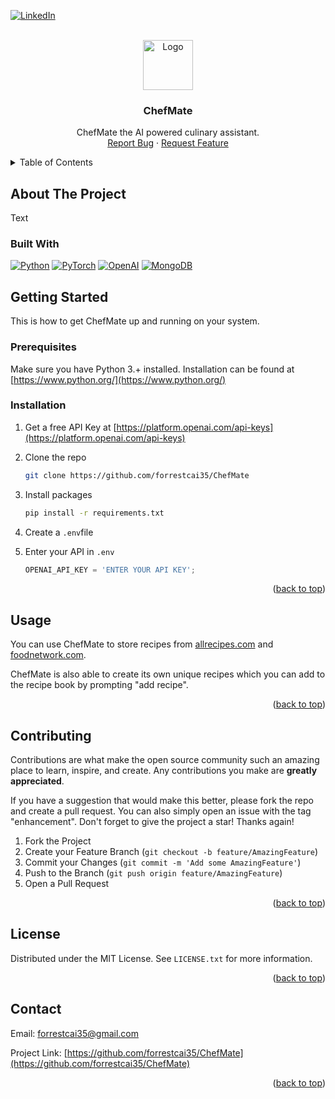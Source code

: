 <!-- Improved compatibility of back to top link: See: https://github.com/othneildrew/Best-README-Template/pull/73 -->
<a name="readme-top"></a>



<!-- PROJECT SHIELDS -->
<!--
*** I'm using markdown "reference style" links for readability.
*** Reference links are enclosed in brackets [ ] instead of parentheses ( ).
*** See the bottom of this document for the declaration of the reference variables
*** for contributors-url, forks-url, etc. This is an optional, concise syntax you may use.
*** https://www.markdownguide.org/basic-syntax/#reference-style-links
-->

[![LinkedIn][linkedin-shield]][linkedin-url]



<!-- PROJECT LOGO -->
<br />
<div align="center">
  <a href="https://github.com/forrestcai35/ChefMate">
    <img src="Sprites/ChefMateIcon.ico" alt="Logo" width="80" height="80">
  </a>

<h3 align="center">ChefMate</h3>

  <p align="center">
    ChefMate the AI powered culinary assistant.
    <br />
    <a href="https://github.com/forrestcai35/ChefMate/issues">Report Bug</a>
    ·
    <a href="https://github.com/forrestcai35/ChefMate/issues">Request Feature</a>
  </p>
</div>



<!-- TABLE OF CONTENTS -->
<details>
  <summary>Table of Contents</summary>
  <ol>
    <li>
      <a href="#about-the-project">About The Project</a>
      <ul>
        <li><a href="#built-with">Built With</a></li>
      </ul>
    </li>
    <li>
      <a href="#getting-started">Getting Started</a>
      <ul>
        <li><a href="#prerequisites">Prerequisites</a></li>
        <li><a href="#installation">Installation</a></li>
      </ul>
    </li>
    <li><a href="#usage">Usage</a></li>
    <li><a href="#contributing">Contributing</a></li>
    <li><a href="#license">License</a></li>
    <li><a href="#contact">Contact</a></li>
  </ol>
</details>


<!-- ABOUT THE PROJECT -->
## About The Project
Text


### Built With

[![Python][python-shield]][python-url]
[![PyTorch][pytorch-shield]][pytorch-url]
[![OpenAI][openai-shield]][openai-url]
[![MongoDB][mongodb-shield]][mongodb-url]


<!-- GETTING STARTED -->
## Getting Started

This is how to get ChefMate up and running on your system.

### Prerequisites

Make sure you have Python 3.+ installed. Installation can be found at [https://www.python.org/](https://www.python.org/)

### Installation

1. Get a free API Key at [https://platform.openai.com/api-keys](https://platform.openai.com/api-keys)
2. Clone the repo
   ```sh
   git clone https://github.com/forrestcai35/ChefMate
   ```
3. Install packages
   ```sh
   pip install -r requirements.txt
   ```
4. Create a `.env`file

5. Enter your API in `.env`
   ```js
   OPENAI_API_KEY = 'ENTER YOUR API KEY';
   ```

<p align="right">(<a href="#readme-top">back to top</a>)</p>



<!-- USAGE EXAMPLES -->
## Usage


You can use ChefMate to store recipes from [allrecipes.com](allrecipes.com) and [foodnetwork.com](foodnetwork.com). 

ChefMate is also able to create its own unique recipes which you can add to the recipe book by prompting "add recipe".

<p align="right">(<a href="#readme-top">back to top</a>)</p>




<!-- CONTRIBUTING -->
## Contributing

Contributions are what make the open source community such an amazing place to learn, inspire, and create. Any contributions you make are **greatly appreciated**.

If you have a suggestion that would make this better, please fork the repo and create a pull request. You can also simply open an issue with the tag "enhancement".
Don't forget to give the project a star! Thanks again!

1. Fork the Project
2. Create your Feature Branch (`git checkout -b feature/AmazingFeature`)
3. Commit your Changes (`git commit -m 'Add some AmazingFeature'`)
4. Push to the Branch (`git push origin feature/AmazingFeature`)
5. Open a Pull Request

<p align="right">(<a href="#readme-top">back to top</a>)</p>



<!-- LICENSE -->
## License

Distributed under the MIT License. See `LICENSE.txt` for more information.

<p align="right">(<a href="#readme-top">back to top</a>)</p>



<!-- CONTACT -->
## Contact

Email: forrestcai35@gmail.com

Project Link: [https://github.com/forrestcai35/ChefMate](https://github.com/forrestcai35/ChefMate)

<p align="right">(<a href="#readme-top">back to top</a>)</p>



<!-- MARKDOWN LINKS & IMAGES -->
<!-- https://www.markdownguide.org/basic-syntax/#reference-style-links -->
[contributors-shield]: https://img.shields.io/github/contributors/github_username/repo_name.svg?style=for-the-badge
[contributors-url]: https://github.com/github_username/repo_name/graphs/contributors
[forks-shield]: https://img.shields.io/github/forks/github_username/repo_name.svg?style=for-the-badge
[forks-url]: https://github.com/github_username/repo_name/network/members
[stars-shield]: https://img.shields.io/github/stars/github_username/repo_name.svg?style=for-the-badge
[stars-url]: https://github.com/github_username/repo_name/stargazers
[issues-shield]: https://img.shields.io/github/issues/github_username/repo_name.svg?style=for-the-badge
[issues-url]: https://github.com/github_username/repo_name/issues
[license-shield]: https://img.shields.io/github/license/github_username/repo_name.svg?style=for-the-badge
[license-url]: https://github.com/github_username/repo_name/blob/master/LICENSE.txt
[linkedin-shield]: https://img.shields.io/badge/-LinkedIn-black.svg?style=for-the-badge&logo=linkedin&colorB=555
[linkedin-url]: https://linkedin.com/in/forrestcai

[python-shield]: https://img.shields.io/badge/Python-%233776AB?style=for-the-badge&logo=Python&labelColor=black
[python-url]: https://python.org

[pytorch-shield]: https://img.shields.io/badge/PyTorch-%23EE4C2C?style=for-the-badge&logo=PyTorch&labelColor=black
[pytorch-url]: https://pytorch.org

[openai-shield]: https://img.shields.io/badge/OpenAI-%23412991?style=for-the-badge&logo=OpenAI&labelColor=black
[openai-url]: https://openai.com

[mongodb-shield]: https://img.shields.io/badge/MongoDB-%2347A248?style=for-the-badge&logo=MongoDB&labelColor=black
[mongodb-url]: https://mongodb.com


